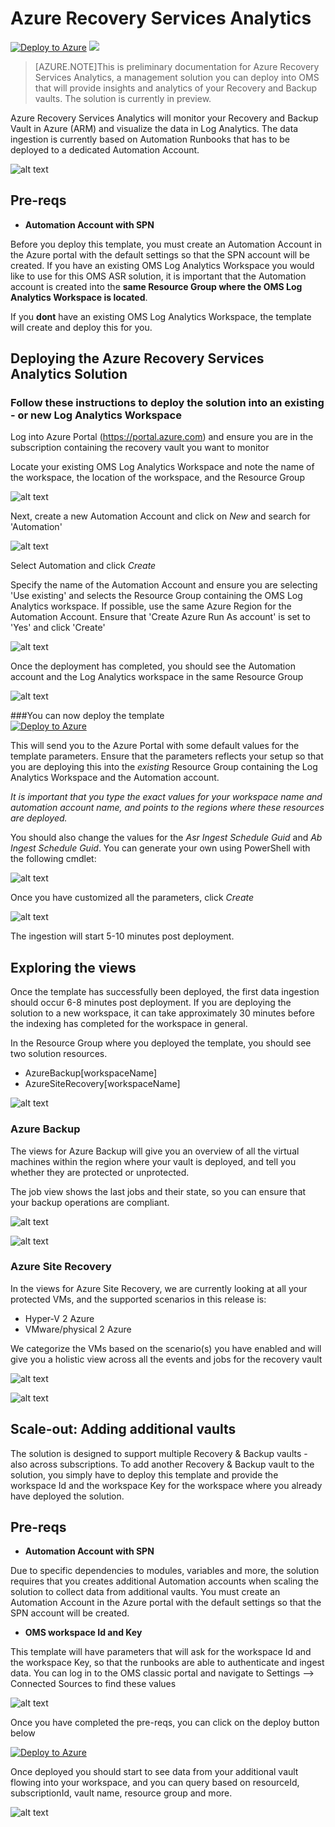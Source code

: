 # Azure Recovery Services Analytics

[![Deploy to Azure](http://azuredeploy.net/deploybutton.png)](https://portal.azure.com/#create/Microsoft.Template/uri/https%3A%2F%2Fraw.githubusercontent.com%2Fkrnese%2Fazuredeploy%2Fmaster%2FOMS%2FMSOMS%2FSolutions%2Frecoveryservices%2Fazuredeploy.json) 
<a href="http://armviz.io/#/?load=https%3A%2F%2Fraw.githubusercontent.com%2Fkrnese%2Fazuredeploy%2Fmaster%2FOMS%2FMSOMS%2FSolutions%2Frecoveryservices%2Fazuredeploy.json" target="_blank">
    <img src="http://armviz.io/visualizebutton.png"/>
</a>

>[AZURE.NOTE]This is preliminary documentation for Azure Recovery Services Analytics, a management solution you can deploy into OMS that will provide insights and analytics of your Recovery and Backup vaults. The solution is currently in preview. 

Azure Recovery Services Analytics will monitor your Recovery and Backup Vault in Azure (ARM) and visualize the data in Log Analytics. The data ingestion is currently based on Automation Runbooks that has to be deployed to a dedicated Automation Account.

![alt text](images/newoverview.png "Overview")

## Pre-reqs

- **Automation Account with SPN**

Before you deploy this template, you must create an Automation Account in the Azure portal with the default settings so that the SPN account will be created. If you have an existing OMS Log Analytics Workspace you would like to use for this OMS ASR solution, it is important that the Automation account is created into the **same Resource Group where the OMS Log Analytics Workspace is located**.

If you **dont** have an existing OMS Log Analytics Workspace, the template will create and deploy this for you.

## Deploying the Azure Recovery Services Analytics Solution

### Follow these instructions to deploy the solution into an existing - or new Log Analytics Workspace

Log into Azure Portal (https://portal.azure.com) and ensure you are in the subscription containing the recovery vault you want to monitor

Locate your existing OMS Log Analytics Workspace and note the name of the workspace, the location of the workspace, and the Resource Group

![alt text](images/knomsworkspace.png "omsws") 

Next, create a new Automation Account and click on *New* and search for 'Automation'

![alt text](images/knautomation.png "automation")
 
Select Automation and click *Create* 

Specify the name of the Automation Account and ensure you are selecting 'Use existing' and selects the Resource Group containing the OMS Log Analytics workspace. If possible, use the same Azure Region for the Automation Account. Ensure that 'Create Azure Run As account' is set to 'Yes' and click 'Create'

![alt text](images/kncreate.png "create")

Once the deployment has completed, you should see the Automation account and the Log Analytics workspace in the same Resource Group

![alt text](images/knrg.png "Resource Group")

###You can now deploy the template   
[![Deploy to Azure](http://azuredeploy.net/deploybutton.png)](https://portal.azure.com/#create/Microsoft.Template/uri/https%3A%2F%2Fraw.githubusercontent.com%2Fkrnese%2Fazuredeploy%2Fmaster%2FOMS%2FMSOMS%2FSolutions%2Frecoveyservices%2Fazuredeploy.json) 

This will send you to the Azure Portal with some default values for the template parameters. 
Ensure that the parameters reflects your setup so that you are deploying this into the *existing* Resource Group containing the Log Analytics Workspace and the Automation account.

*It is important that you type the exact values for your workspace name and automation account name, and points to the regions where these resources are deployed.* 

You should also change the values for the *Asr Ingest Schedule Guid* and *Ab Ingest Schedule Guid*. You can generate your own using PowerShell with the following cmdlet:


![alt text](images/knguid.png "guid")

Once you have customized all the parameters, click *Create*

![alt text](images/template.png "template")

The ingestion will start 5-10 minutes post deployment.

## Exploring the views

Once the template has successfully been deployed, the first data ingestion should occur 6-8 minutes post deployment. If you are deploying the solution to a new workspace, it can take approximately 30 minutes before the indexing has completed for the workspace in general. 

In the Resource Group where you deployed the template, you should see two solution resources.

* AzureBackup[workspaceName]
* AzureSiteRecovery[workspaceName]

![alt text](images/solutions.png "Solutions")

### Azure Backup

The views for Azure Backup will give you an overview of all the virtual machines within the region where your vault is deployed, and tell you whether they are protected or unprotected. 

The job view shows the last jobs and their state, so you can ensure that your backup operations are compliant.

![alt text](images/azurebackup.png "Azure Backup view")

![alt text](images/azurebackup2.png "Azure Backup overview")

### Azure Site Recovery

In the views for Azure Site Recovery, we are currently looking at all your protected VMs, and the supported scenarios in this release is:

* Hyper-V 2 Azure
* VMware/physical 2 Azure

We categorize the VMs based on the scenario(s) you have enabled and will give you a holistic view across all the events and jobs for the recovery vault

![alt text](images/siterecovery.png "Azure Site Recovery view")

![alt text](images/siterecovery2.png "Azure Site Recovery overview")


## Scale-out: Adding additional vaults

The solution is designed to support multiple Recovery & Backup vaults - also across subscriptions.
To add another Recovery & Backup vault to the solution, you simply have to deploy this template and provide the workspace Id and the workspace Key for the workspace where you already have deployed the solution.

## Pre-reqs

- **Automation Account with SPN**

Due to specific dependencies to modules, variables and more, the solution requires that you creates additional Automation accounts when scaling the solution to collect data from additional vaults. You must create an Automation Account in the Azure portal with the default settings so that the SPN account will be created.


- **OMS workspace Id and Key**

This template will have parameters that will ask for the workspace Id and the workspace Key, so that the runbooks are able to authenticate and ingest data.
You can log in to the OMS classic portal and navigate to Settings --> Connected Sources to find these values

![alt text](images/idandkey.png "ID and Key")

Once you have completed the pre-reqs, you can click on the deploy button below

[![Deploy to Azure](http://azuredeploy.net/deploybutton.png)](https://portal.azure.com/#create/Microsoft.Template/uri/https%3A%2F%2Fraw.githubusercontent.com%2Fkrnese%2Fazuredeploy%2Fmaster%2FOMS%2FMSOMS%2FSolutions%2Frecoveryservices%2FaddRecoveryServices.json) 

Once deployed you should start to see data from your additional vault flowing into your workspace, and you can query based on resourceId, subscriptionId, vault name, resource group and more.

![alt text](images/addvaults.png "Add vault")